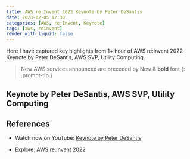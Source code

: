 ```yaml
---
title: AWS re:Invent 2022 Keynote by Peter DeSantis
date: 2023-02-05 12:30
categories: [AWS, re:Invent, Keynote]
tags: [aws, reinvent]
render_with_liquid: false
---
```


Here I have captured key highlights from 1+ hour of AWS re:Invent 2022 Keynote by  Peter DeSantis, AWS SVP, Utility Computing. 

> New AWS services announced are preceded by New &amp; **bold** font
{: .prompt-tip }

## Keynote by Peter DeSantis, AWS SVP, Utility Computing



## References

- Watch now on YouTube: <a href="https://www.youtube.com/watch?v=R11YgBEZzqE" target="_blank">Keynote by Peter DeSantis</a>

- Explore: <a href="https://reinvent.awsevents.com/keynotes/?trk=direct" target="_blank">AWS re:Invent 2022</a>

